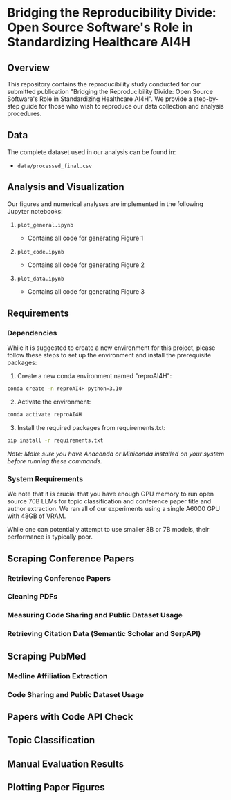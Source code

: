 # Bridging the Reproducibility Divide: Open Source Software's Role in Standardizing Healthcare AI4H

## Overview
This repository contains the reproducibility study conducted for our submitted publication "Bridging the Reproducibility Divide: Open Source Software's Role in Standardizing Healthcare AI4H". We provide a step-by-step guide for those who wish to reproduce our data collection and analysis procedures.

## Data
The complete dataset used in our analysis can be found in:
- `data/processed_final.csv`

## Analysis and Visualization
Our figures and numerical analyses are implemented in the following Jupyter notebooks:

1. `plot_general.ipynb`
   - Contains all code for generating Figure 1

2. `plot_code.ipynb`
   - Contains all code for generating Figure 2

3. `plot_data.ipynb`
   - Contains all code for generating Figure 3

## Requirements

### Dependencies
While it is suggested to create a new environment for this project, please follow these steps to set up the environment and install the prerequisite packages:

1. Create a new conda environment named "reproAI4H":
```bash
conda create -n reproAI4H python=3.10
```

2. Activate the environment:
```bash
conda activate reproAI4H
```

3. Install the required packages from requirements.txt:
```bash
pip install -r requirements.txt
```

*Note: Make sure you have Anaconda or Miniconda installed on your system before running these commands.*

### System Requirements
We note that it is crucial that you have enough GPU memory to run open source 70B LLMs for topic classification and conference paper title and author extraction. We ran all of our experiments using a single A6000 GPU with 48GB of VRAM. 

While one can potentially attempt to use smaller 8B or 7B models, their performance is typically poor.

## Scraping Conference Papers


### Retrieving Conference Papers


### Cleaning PDFs

### Measuring Code Sharing and Public Dataset Usage



### Retrieving Citation Data (Semantic Scholar and SerpAPI)



## Scraping PubMed

### Medline Affiliation Extraction 


### Code Sharing and Public Dataset Usage


## Papers with Code API Check

## Topic Classification


## Manual Evaluation Results


## Plotting Paper Figures